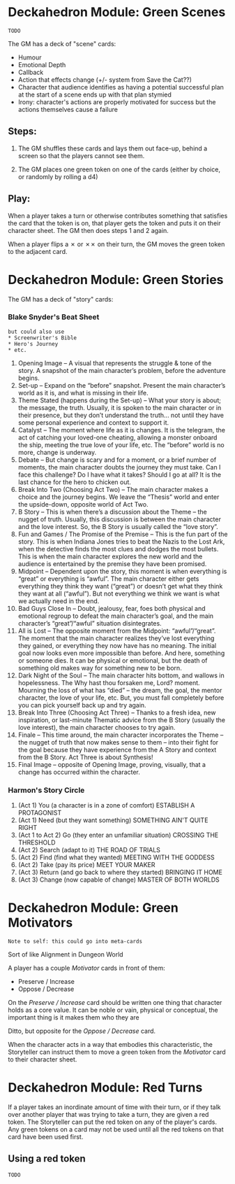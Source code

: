 # Deckahedron Module: Green Scenes

`TODO`

The GM has a deck of "scene" cards:

 * Humour
 * Emotional Depth
 * Callback
 * Action that effects change (+/- system from Save the Cat??)
 * Character that audience identifies as having a potential successful plan
   at the start of a scene ends up with that plan stymied
 * Irony: character's actions are properly motivated for success but the
   actions themselves cause a failure

## Steps:

1.  The GM shuffles these cards and lays them out face-up, behind a screen
so that the players cannot see them.

2. The GM places one green token on one of the cards (either by choice, or
randomly by rolling a d4)

## Play:

When a player takes a turn or otherwise contributes something that
satisfies the card that the token is on, that player gets the token and
puts it on their character sheet.  The GM then does steps 1 and 2 again.

When a player flips a ✗ or ✗✗ on their turn, the GM moves the green token
to the adjacent card.


# Deckahedron Module: Green Stories

The GM has a deck of "story" cards:

### Blake Snyder's Beat Sheet

```
but could also use
* Screenwriter's Bible
* Hero's Journey
* etc.
```

1. Opening Image – A visual that represents the struggle & tone of the story.
   A snapshot of the main character’s problem, before the adventure begins.
2. Set-up – Expand on the “before” snapshot. Present the main character’s world
   as it is, and what is missing in their life.
3. Theme Stated (happens during the Set-up) – What your story is about; the
   message, the truth. Usually, it is spoken to the main character or in their
   presence, but they don’t understand the truth... not until they have some
   personal experience and context to support it.
4. Catalyst – The moment where life as it is changes. It is the telegram, the
   act of catching your loved-one cheating, allowing a monster onboard the
   ship, meeting the true love of your life, etc. The “before” world is no
   more, change is underway.
5. Debate – But change is scary and for a moment, or a brief number of
   moments, the main character doubts the journey they must take. Can I face
   this challenge? Do I have what it takes? Should I go at all? It is the last
   chance for the hero to chicken out.
6. Break Into Two (Choosing Act Two) – The main character makes a choice and
   the journey begins. We leave the “Thesis” world and enter the upside-down,
   opposite world of Act Two.
7. B Story – This is when there’s a discussion about the Theme – the nugget of
   truth. Usually, this discussion is between the main character and the love
   interest. So, the B Story is usually called the “love story”.
8. Fun and Games / The Promise of the Premise –
   This is the fun part of the story. This is when
   Indiana Jones tries to beat the Nazis to the Lost Ark, when the detective
   finds the most clues and dodges the most bullets. This is when the main
   character explores the new world and the audience is entertained by the
   premise they have been promised.
9. Midpoint – Dependent upon the story, this moment is when everything is
   “great” or everything is “awful”. The main character either gets
   everything they think they want (“great”) or doesn’t get what they think
   they want at all (“awful”). But not everything we think we want is what we
   actually need in the end.
10. Bad Guys Close In – Doubt, jealousy, fear, foes both physical and
   emotional regroup to defeat the main character’s goal, and the main
   character’s “great”/“awful” situation disintegrates.
11. All is Lost – The opposite moment from the Midpoint: “awful”/“great”. The
   moment that the main character realizes they’ve lost everything they
   gained, or everything they now have has no meaning. The initial goal now
   looks even more impossible than before. And here, something or someone
   dies. It can be physical or emotional, but the death of something old makes
   way for something new to be born.
12. Dark Night of the Soul – The main character hits bottom, and wallows in
   hopelessness. The Why hast thou forsaken me, Lord? moment. Mourning the
   loss of what has “died” – the dream, the goal, the mentor character, the
   love of your life, etc. But, you must fall completely before you can pick
   yourself back up and try again.
13. Break Into Three (Choosing Act Three) – Thanks to a fresh idea, new
   inspiration, or last-minute Thematic advice from the B Story (usually the
   love interest), the main character chooses to try again.
14. Finale – This time around, the main character incorporates the Theme – the
   nugget of truth that now makes sense to them – into their fight for the
   goal because they have experience from the A Story and context from the B
   Story. Act Three is about Synthesis!
15. Final Image – opposite of Opening Image, proving, visually, that a change
   has occurred within the character.

### Harmon's Story Circle

1. (Act 1) You (a character is in a zone of comfort)
   ESTABLISH A PROTAGONIST
2. (Act 1) Need (but they want something)
   SOMETHING AIN'T QUITE RIGHT
3. (Act 1 to Act 2) Go (they enter an unfamiliar situation)
   CROSSING THE THRESHOLD
4. (Act 2) Search (adapt to it)
   THE ROAD OF TRIALS
5. (Act 2) Find (find what they wanted)
   MEETING WITH THE GODDESS
6. (Act 2) Take (pay its price)
   MEET YOUR MAKER
7. (Act 3) Return (and go back to where they started)
   BRINGING IT HOME
8. (Act 3) Change (now capable of change)
   MASTER OF BOTH WORLDS


# Deckahedron Module: Green Motivators

`Note to self: this could go into meta-cards`

Sort of like Alignment in Dungeon World

A player has a couple *Motivator* cards in front of them:

 * Preserve / Increase
 * Oppose / Decrease

On the *Preserve / Increase* card should be written one thing that character
holds as a core value.  It can be noble or vain, physical or conceptual, the
important thing is it makes them who they are

Ditto, but opposite for the *Oppose / Decrease* card.

When the character acts in a way that embodies this characteristic, the
Storyteller can instruct them to move a green token from the *Motivator*
card to their character sheet.


# Deckahedron Module: Red Turns

If a player takes an inordinate amount of time with their turn, or if they
talk over another player that was trying to take a turn, they are given
a red token.  The Storyteller can put the red token on any of the player's
cards.  Any green tokens on a card may not be used until all the red tokens
on that card have been used first.

## Using a red token

`TODO`
